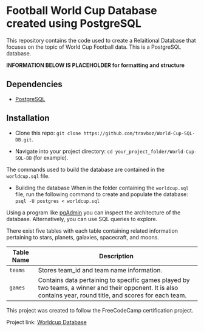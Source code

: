 # Football World Cup Database created using PostgreSQL
This repository contains the code used to create a Relaitional Database that focuses on the topic of World Cup Football data. This is a PostgreSQL database.

**INFORMATION BELOW IS PLACEHOLDER for formatting and structure**

## Dependencies
- [PostgreSQL](https://www.postgresql.org/download/)

## Installation
- Clone this repo: 
`git clone https://github.com/travboz/World-Cup-SQL-DB.git`.

- Navigate into your project directory: 
`cd your_project_folder/World-Cup-SQL-DB` (for example).

The commands used to build the database are contained in the `worldcup.sql` file. 

- Building the database
When in the folder containing the `worldcup.sql` file, run the following command to create and populate the database:
`psql -U postgres < worldcup.sql`

Using a program like [pgAdmin](https://www.pgadmin.org/download/) you can inspect the architecture of the database. Alternatively, you can use SQL queries to explore.

There exist five tables with each table containing related information pertaining to stars, planets, galaxies, spacecraft, and moons.

| Table Name  | Description                                                                                                           |
|-------------|-----------------------------------------------------------------------------------------------------------------------|
| `teams`     | Stores team_id and team name information. |
| `games`     | Contains data pertaining to specific games played by two teams, a winner and their opponent. It is also contains year, round title, and scores for each team. |


This project was created to follow the FreeCodeCamp certification project.

Project link: [Worldcup Database](https://www.freecodecamp.org/learn/relational-database/build-a-world-cup-database-project/build-a-world-cup-database)
